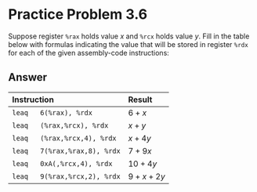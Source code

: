 # Practice Problem 3.6

Suppose register `%rax` holds value $x$ and `%rcx` holds value $y$. Fill in the table below with formulas indicating the value that will be stored in register `%rdx` for each of the given assembly-code instructions:

## Answer

| Instruction                   | Result   |
| :--                           | :--      |
| `leaq   6(%rax), %rdx`        | $6+x$    |
| `leaq   (%rax,%rcx), %rdx`    | $x+y$    |
| `leaq   (%rax,%rcx,4), %rdx`  | $x+4y$   |
| `leaq   7(%rax,%rax,8), %rdx` | $7+9x$   |
| `leaq   0xA(,%rcx,4), %rdx`   | $10+4y$  |
| `leaq   9(%rax,%rcx,2), %rdx` | $9+x+2y$ |
